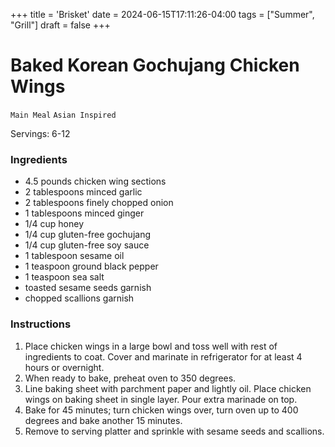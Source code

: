 +++
title = 'Brisket'
date = 2024-06-15T17:11:26-04:00
tags = ["Summer", "Grill"]
draft = false
+++
# Baked Korean Gochujang Chicken Wings

`Main Meal` `Asian Inspired`

Servings: 6-12 

### Ingredients

- 4.5 pounds chicken wing sections
- 2 tablespoons minced garlic
- 2 tablespoons finely chopped onion
- 1 tablespoons minced ginger
- 1/4 cup honey
- 1/4 cup gluten-free gochujang
- 1/4 cup gluten-free soy sauce
- 1 tablespoon sesame oil
- 1 teaspoon ground black pepper
- 1 teaspoon sea salt
- toasted sesame seeds garnish
- chopped scallions garnish

### Instructions

1. Place chicken wings in a large bowl and toss well with rest of ingredients to coat. Cover and marinate in refrigerator for at least 4 hours or overnight.
2. When ready to bake, preheat oven to 350 degrees.
3. Line baking sheet with parchment paper and lightly oil. Place chicken wings on baking sheet in single layer. Pour extra marinade on top.
4. Bake for 45 minutes; turn chicken wings over, turn oven up to 400 degrees and bake another 15 minutes.
5. Remove to serving platter and sprinkle with sesame seeds and scallions.
